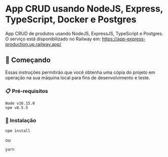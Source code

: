 # App CRUD usando NodeJS, Express, TypeScript, Docker e Postgres

App CRUD de produtos usando NodeJS, ExpressJS, TypeScript e Postgres. 
O serviço está disponibilizado no Railway em:
https://app-express-production.up.railway.app/

## 🚀 Começando

Essas instruções permitirão que você obtenha uma cópia do projeto em operação na sua máquina local para fins de desenvolvimento e teste.

### 📋 Pré-requisitos

```
Node v16.15.0
npm v8.5.5
```

### 🔧 Instalação

```
npm install
```
ou 
```
yarn
```